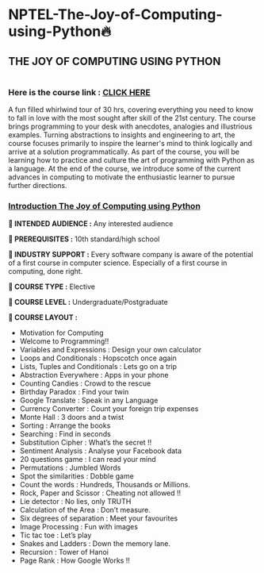 # NPTEL-The-Joy-of-Computing-using-Python🔥

## THE JOY OF COMPUTING USING PYTHON

<img src="https://www.monterail.com/hubfs/blog/featured/xPython,P20task,P20automation,P20featured,P20image.jpg.pagespeed.ic.jbYjdoB-fx.jpg" alt="">

### Here is the course link : [CLICK HERE](https://onlinecourses.nptel.ac.in/noc21_cs75/preview)

A fun filled whirlwind tour of 30 hrs, covering everything you need to know to fall in love with the most sought after skill of the 21st century. The course brings programming to your desk with anecdotes, analogies and illustrious examples. Turning abstractions to insights and engineering to art, the course focuses primarily to inspire the learner's mind to think logically and arrive at a solution programmatically. As part of the course, you will be learning how to practice and culture the art of programming with Python as a language. At the end of the course, we introduce some of the current advances in computing to motivate the enthusiastic learner to pursue further directions.

### [Introduction The Joy of Computing using Python](https://youtu.be/vgoffYa7_7E)

**📌 INTENDED AUDIENCE	:**  Any interested audience

**📌 PREREQUISITES		:**  10th standard/high school

**📌 INDUSTRY SUPPORT	:**  Every software company is aware of the potential of a first course in computer science. Especially of a first course in computing, done right.

**📌 COURSE TYPE :** Elective

**📌 COURSE LEVEL :** Undergraduate/Postgraduate

**📌 COURSE LAYOUT :**
- Motivation for Computing
- Welcome to Programming!!
- Variables and Expressions : Design your own calculator
- Loops and Conditionals : Hopscotch once again
- Lists, Tuples and Conditionals : Lets go on a trip
- Abstraction Everywhere : Apps in your phone
- Counting Candies : Crowd to the rescue
- Birthday Paradox : Find your twin
- Google Translate : Speak in any Language
- Currency Converter : Count your foreign trip expenses
- Monte Hall : 3 doors and a twist
- Sorting : Arrange the books
- Searching : Find in seconds
- Substitution Cipher : What’s the secret !!
- Sentiment Analysis : Analyse your Facebook data
- 20 questions game : I can read your mind
- Permutations : Jumbled Words
- Spot the similarities : Dobble game
- Count the words : Hundreds, Thousands or Millions.
- Rock, Paper and Scissor : Cheating not allowed !!
- Lie detector : No lies, only TRUTH
- Calculation of the Area : Don’t measure.
- Six degrees of separation : Meet your favourites
- Image Processing : Fun with images
- Tic tac toe : Let’s play
- Snakes and Ladders : Down the memory lane.
- Recursion : Tower of Hanoi
- Page Rank : How Google Works !!
